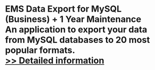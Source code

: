 # EMS Data Export for MySQL (Business) + 1 Year Maintenance<br />An application to export your data from MySQL databases to 20 most popular formats.<br />[>> Detailed information](https://secure.shareit.com/shareit/product.html?productid=300067860&affiliateid=200057808)
